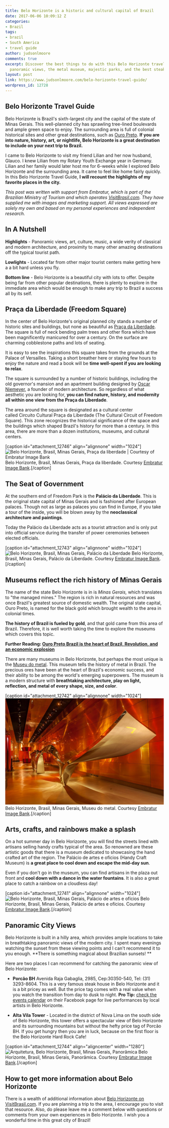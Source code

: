 ```yaml
---
title: Belo Horizonte is a historic and cultural capital of Brazil
date: 2017-06-06 10:09:12 Z
categories:
- Brazil
tags:
- brazil
- South America
- travel guide
author: judsonlmoore
comments: true
excerpt: Discover the best things to do with this Belo Horizonte travel guide, including
  panoramic views, the metal museum, majestic parks, and the best steakhouse.
layout: post
link: https://www.judsonlmoore.com/belo-horizonte-travel-guide/
wordpress_id: 12728
---
```


## Belo Horizonte Travel Guide


Belo Horizonte is Brazil's sixth-largest city and the capital of the state of Minas Gerais. This well-planned city has sprawling tree-lined boulevards and ample green space to enjoy. The surrounding area is full of colonial historical sites and other great destinations, such as [Ouro Preto](https://www.judsonlmoore.com/ouro-preto-brazil-travel-guide/). **If you are into nature, history, art, or nightlife, Belo Horizonte is a great destination to include on your next trip to Brazil.**

I came to Belo Horizonte to visit my friend Lilian and her now husband, Glauco. I knew Lilian from my Rotary Youth Exchange year in Germany. Lilian and her family would later host me for 6-weeks while I explored Belo Horizonte and the surrounding area. It came to feel like home fairly quickly. In this Belo Horizonte Travel Guide, **I will recount the highlights of my favorite places in the city.**

_This post was written with support from Embratur, which is part of the Brazilian Ministry of Tourism and which operates [VisitBrasil.com](http://VisitBrasil.com). They have supplied me with images and marketing support. All views expressed are solely my own and based on my personal experiences and independent research._





## In A Nutshell


**Highlights** - Panoramic views, art, culture, music, a wide verity of classical and modern architecture, and proximity to many other amazing destinations off the typical tourist path.

**Lowlights** - Located far from other major tourist centers make getting here a a bit hard unless you fly.

**Bottom line** - Belo Horizonte is a beautiful city with lots to offer. Despite being far from other popular destinations, there is plenty to explore in the immediate area which would be enough to make any trip to Brazil a success all by its self.






## **Praça da Liberdade (Freedom Square)**


In the center of Belo Horizonte's original planned city stands a number of historic sites and buildings, but none as beautiful as [Praça da Liberdade](http://www.visitbrasil.com/en/atracoes/praca-da-liberdade/). The square is full of neck bending palm trees and other flora which have been magnificently manicured for over a century. On the surface are charming cobblestone paths and lots of seating.

It is easy to see the inspirations this square takes from the grounds at the Palace of Versailles. Taking a short breather here or staying few hours to enjoy the nature and read a book will be **time well-spent if you are looking to relax**.

The square is surrounded by a number of historic buildings, including the old governor's mansion and an apartment building designed by [Oscar Niemeyer](https://www.theguardian.com/travel/gallery/2014/jun/12/bend-it-like-niemeyer-10-of-the-best-buildings-in-brazil), a founder of modern architecture. So regardless of what aesthetic you are looking for, **you can find nature, history, and modernity all within one view from the Praça da Liberdade**.

The area around the square is designated as a cultural center called Circuito Cultural Praça da Liberdade (The Cultural Circuit of Freedom Square). This zone recognizes the historical significance of the space and the buildings which shaped Brazil's history for more than a century. In this area, there are more than a dozen institutions, museums, and cultural centers.

[caption id="attachment_12746" align="alignnone" width="1024"]![Belo Horizonte, Brasil, Minas Gerais, Praça da liberdade | Courtesy of Embratur Image Bank](../assets/images/2017/04/Belo-Horizonte-Brasil-Minas-Gerais-Praça-da-liberdade.jpg) Belo Horizonte, Brasil, Minas Gerais, Praça da liberdade. Courtesy [Embratur Image Bank](https://www.flickr.com/photos/visitbrasil/).[/caption]


## The Seat of Government


At the southern end of Freedom Park is the **Palácio da Liberdade**. This is the original state capital of Minas Gerais and is fashioned after European palaces. Though not as large as palaces you can find in Europe, if you take a tour of the inside, you will be blown away by the **neoclassical architecture and paintings**.

Today the Palácio da Liberdade acts as a tourist attraction and is only put into official service during the transfer of power ceremonies between elected officials.

[caption id="attachment_12743" align="alignnone" width="1024"]![Belo Horizonte, Brasil, Minas Gerais, Palácio da Liberdade](../assets/images/2017/04/Belo-Horizonte-Brasil-Minas-Gerais-Palácio-da-Liberdade.jpg) Belo Horizonte, Brasil, Minas Gerais, Palácio da Liberdade. Courtesy [Embratur Image Bank](https://www.flickr.com/photos/visitbrasil/).[/caption]


## Museums reflect the rich history of Minas Gerais


The name of the state Belo Horizonte is in is _Minas Gerais,_ which translates to "the managed mines." The region is rich in natural resources and was once Brazil's greatest source of domestic wealth. The original state capital, Ouro Preto, is named for the black gold which brought wealth to the area in colonial times.

**The history of Brazil is fueled by gold**, and that gold came from this area of Brazil. Therefore, it is well worth taking the time to explore the museums which covers this topic.


**Further Reading: [Ouro Preto Brazil is the heart of Brazil, Revolution, and an economic explosion](https://www.judsonlmoore.com/ouro-preto-brazil-travel-guide/)**


There are many museums in Belo Horizonte, but perhaps the most unique is the [Museu do metal](http://www.mmgerdau.org.br/explore-o-museu/). This museum tells the history of metal in Brazil. The precious ores have been at the heart of Brazil's economic success, and their ability to be among the world's emerging superpowers. The museum is a modern structure with **breathtaking architecture, play on light, reflection, and metal of every shape, size, and color**.

[caption id="attachment_12742" align="alignnone" width="1024"]![Belo Horizonte, Brasil, Minas Gerais, Museu do metal](../assets/images/2017/04/Belo-Horizonte-Brasil-Minas-Gerais-Museu-do-metal.jpg) Belo Horizonte, Brasil, Minas Gerais, Museu do metal. Courtesy [Embratur Image Bank](https://www.flickr.com/photos/visitbrasil/).[/caption]


## Arts, crafts, and rainbows make a splash


On a hot summer day in Belo Horizonte, you will find the streets lined with artisans selling handy crafts typical of the area. So renowned are these artistic goods that there is a museum dedicated to showcasing the hand crafted art of the region. The Palácio de artes e ofícios (Handy Craft Museum) is **a great place to cool down and escape the mid-day sun**.

Even if you don't go in the museum, you can find artisans in the plaza out front and **cool down with a dance in the water fountains**. It is also a great place to catch a rainbow on a cloudless day!

[caption id="attachment_12741" align="alignnone" width="1024"]![Belo Horizonte, Brasil, Minas Gerais, Palácio de artes e ofícios](../assets/images/2017/04/Belo-Horizonte-Brasil-Minas-Gerais-Museu-de-Artes-e-Ofícios.jpg) Belo Horizonte, Brasil, Minas Gerais, Palácio de artes e ofícios. Courtesy [Embratur Image Bank](https://www.flickr.com/photos/visitbrasil/).[/caption]


## Panoramic City Views


Belo Horizonte is built in a hilly area, which provides ample locations to take in breathtaking panoramic views of the modern city. I spent many evenings watching the sunset from these viewing points and I can't recommend it to you enough. **There is something magical about Brazilian sunsets! **

Here are two places I can recommend for catching the panoramic view of Belo Horizonte:



 	
  * **Porcão BH** Avenida Raja Gabaglia, 2985, Cep:30350-540, Tel: (31) 3293-8604. This is a very famous steak house in Belo Horizonte and it is a bit pricey as well. But the price tag comes with a real value when you watch the transition from day to dusk to night. **Pro Tip:** [check the events calendar](https://www.facebook.com/PorcaoBH/) on their Facebook page for live performances by local artists in Belo Horizonte.

 	
  * **Alta Vila Tower** - Located in the district of Nova Lima on the south side of Belo Horizonte, this tower offers a spectacular view of Belo Horizonte and its surrounding mountains but without the hefty price tag of Porcão BH. If you get hungry then you are in luck, because on the first floor is the Belo Horizonte Hard Rock Cafe!


[caption id="attachment_12744" align="aligncenter" width="1280"]![Arquitetura, Belo Horizonte, Brasil, Minas Gerais, Panorâmica](../assets/images/2017/04/Belo-Horizonte-Brasil-Minas-Gerais-Panorâmica.jpg) Belo Horizonte, Brasil, Minas Gerais, Panorâmica. Courtesy [Embratur Image Bank](https://www.flickr.com/photos/visitbrasil/).[/caption]


## How to get more information about Belo Horizonte


There is a wealth of additional information about [Belo Horizonte on VisitBrasil.com](http://www.visitbrasil.com/en/destinos/belo-horizonte/). If you are planning a trip to the area, I encourage you to visit that resource. Also, do please leave me a comment below with questions or comments from your own experiences in Belo Horizonte. I wish you a wonderful time in this great city of Brazil!
